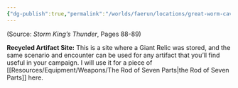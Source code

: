 ```yaml
---
{"dg-publish":true,"permalink":"/worlds/faerun/locations/great-worm-cavern/"}
---
```



(Source: *Storm King’s Thunder*, Pages 88-89)

**Recycled Artifact Site:** This is a site where a Giant Relic was stored, and the same scenario and encounter can be used for any artifact that you’ll find useful in your campaign. I will use it for a piece of [[Resources/Equipment/Weapons/The Rod of Seven Parts\|the Rod of Seven Parts]] here.
